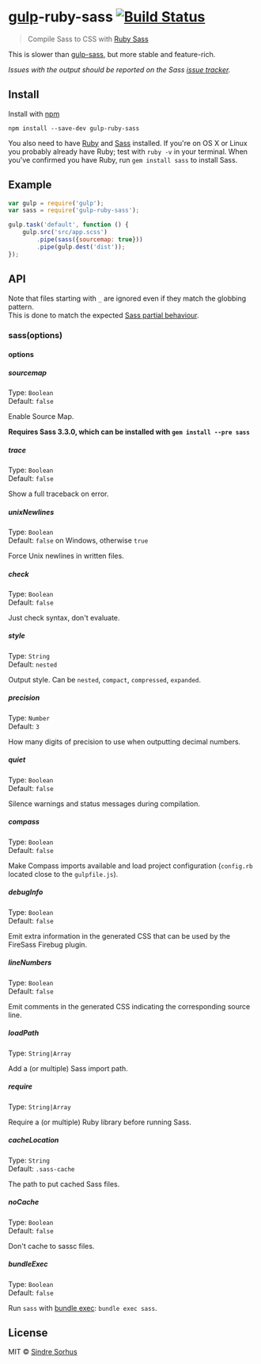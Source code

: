 # [gulp](https://github.com/wearefractal/gulp)-ruby-sass [![Build Status](https://secure.travis-ci.org/sindresorhus/gulp-ruby-sass.png?branch=master)](http://travis-ci.org/sindresorhus/gulp-ruby-sass)

> Compile Sass to CSS with [Ruby Sass](http://sass-lang.com/install)

This is slower than [gulp-sass](https://github.com/dlmanning/gulp-sass), but more stable and feature-rich.

*Issues with the output should be reported on the Sass [issue tracker](https://github.com/nex3/sass/issues).*


## Install

Install with [npm](https://npmjs.org/package/gulp-ruby-sass)

```
npm install --save-dev gulp-ruby-sass
```

You also need to have [Ruby](http://www.ruby-lang.org/en/downloads/) and [Sass](http://sass-lang.com/download.html) installed. If you're on OS X or Linux you probably already have Ruby; test with `ruby -v` in your terminal. When you've confirmed you have Ruby, run `gem install sass` to install Sass.


## Example

```js
var gulp = require('gulp');
var sass = require('gulp-ruby-sass');

gulp.task('default', function () {
	gulp.src('src/app.scss')
		.pipe(sass({sourcemap: true}))
		.pipe(gulp.dest('dist'));
});
```


## API

Note that files starting with `_` are ignored even if they match the globbing pattern.  
This is done to match the expected [Sass partial behaviour](http://sass-lang.com/documentation/file.SASS_REFERENCE.html#partials).


### sass(options)

#### options


##### sourcemap

Type: `Boolean`  
Default: `false`

Enable Source Map.

**Requires Sass 3.3.0, which can be installed with `gem install --pre sass`**


##### trace

Type: `Boolean`  
Default: `false`

Show a full traceback on error.


##### unixNewlines

Type: `Boolean`  
Default: `false` on Windows, otherwise `true`

Force Unix newlines in written files.


##### check

Type: `Boolean`  
Default: `false`

Just check syntax, don't evaluate.


##### style

Type: `String`  
Default: `nested`

Output style. Can be `nested`, `compact`, `compressed`, `expanded`.


##### precision

Type: `Number`  
Default: `3`

How many digits of precision to use when outputting decimal numbers.


##### quiet

Type: `Boolean`  
Default: `false`

Silence warnings and status messages during compilation.


##### compass

Type: `Boolean`  
Default: `false`

Make Compass imports available and load project configuration (`config.rb` located close to the `gulpfile.js`).


##### debugInfo

Type: `Boolean`  
Default: `false`

Emit extra information in the generated CSS that can be used by the FireSass Firebug plugin.


##### lineNumbers

Type: `Boolean`  
Default: `false`

Emit comments in the generated CSS indicating the corresponding source line.


##### loadPath

Type: `String|Array`

Add a (or multiple) Sass import path.


##### require

Type: `String|Array`

Require a (or multiple) Ruby library before running Sass.


##### cacheLocation

Type: `String`  
Default: `.sass-cache`

The path to put cached Sass files.


##### noCache

Type: `Boolean`  
Default: `false`

Don't cache to sassc files.


##### bundleExec

Type: `Boolean`  
Default: `false`

Run `sass` with [bundle exec](http://gembundler.com/man/bundle-exec.1.html): `bundle exec sass`.


## License

MIT © [Sindre Sorhus](http://sindresorhus.com)
